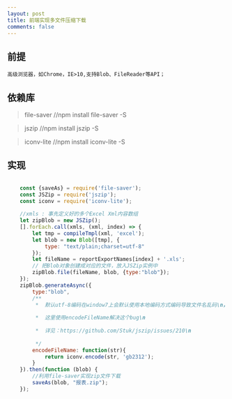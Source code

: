 ```yaml
---
layout: post
title: 前端实现多文件压缩下载
comments: false
---
```


## 前提
    高级浏览器，如Chrome，IE>10,支持Blob、FileReader等API；
    
## 依赖库
> file-saver        //npm install file-saver -S

> jszip             //npm install jszip -S

> iconv-lite        //npm install iconv-lite -S

## 实现

``` javascript

    const {saveAs} = require('file-saver');
    const JSZip = require('jszip');
    const iconv = require('iconv-lite');
    
    //xmls : 事先定义好的多个Excel Xml内容数组
    let zipBlob = new JSZip();
    [].forEach.call(xmls, (xml, index) => {
        let tmp = compileTmpl(xml, 'excel');
        let blob = new Blob([tmp], {
            type: "text/plain;charset=utf-8"
        });
        let fileName = reportExportNames[index] + '.xls';
        // 把Blob对象创建成对应的文件，放入JSZip实例中
        zipBlob.file(fileName, blob, {type:"blob"});
    });
    zipBlob.generateAsync({
        type:"blob",
        /**
         *  默认utf-8编码在window7上会默认使用本地编码方式编码导致文件名乱码\n，
         
         *  这里使用encodeFileName解决这个bug\n
         
         *  详见：https://github.com/Stuk/jszip/issues/210\n
         
         */
        encodeFileName: function(str){
            return iconv.encode(str, 'gb2312');
        }
    }).then(function (blob) {
        //利用file-saver实现zip文件下载
        saveAs(blob, "报表.zip");
    });
```
    